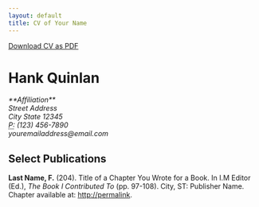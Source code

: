 ```yaml
---
layout: default
title: CV of Your Name
---
```


[Download CV as PDF](#)			
# Hank Quinlan
<address>
**Affiliation**<br>
Street Address<br>
City State 12345<br>
<abbr title="phone">P:</abbr> (123) 456-7890<br>
<span class="obfuscate">youremailaddress@email.com</span>
</address>

## Select Publications

**Last Name, F.** (204). Title of a Chapter You Wrote for a Book. In I.M Editor (Ed.), *The Book I Contributed To* (pp. 97-108). City, ST: Publisher Name. Chapter available at: <http://permalink>.
